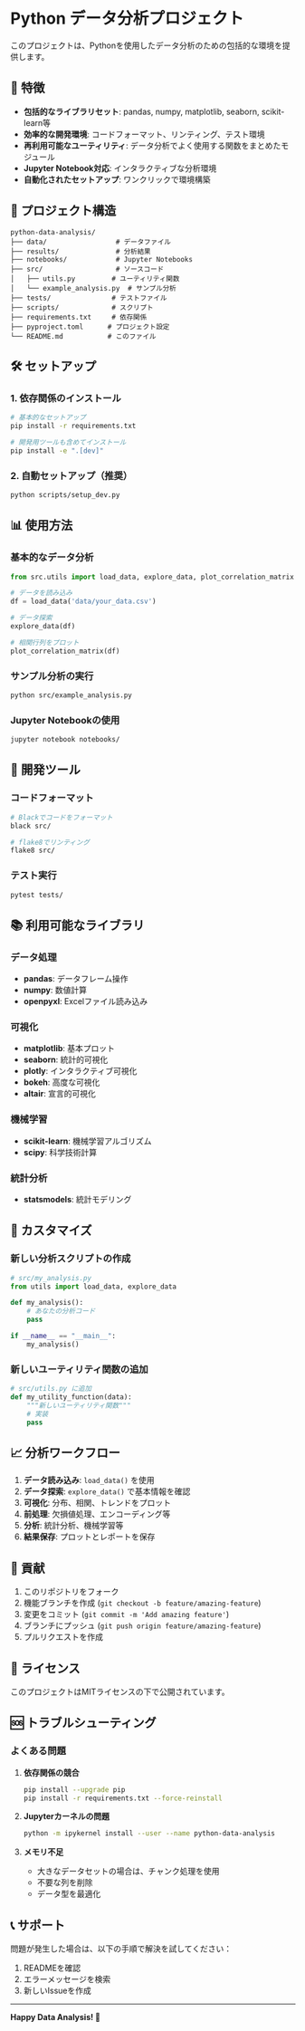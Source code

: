 # Python データ分析プロジェクト

このプロジェクトは、Pythonを使用したデータ分析のための包括的な環境を提供します。

## 🚀 特徴

- **包括的なライブラリセット**: pandas, numpy, matplotlib, seaborn, scikit-learn等
- **効率的な開発環境**: コードフォーマット、リンティング、テスト環境
- **再利用可能なユーティリティ**: データ分析でよく使用する関数をまとめたモジュール
- **Jupyter Notebook対応**: インタラクティブな分析環境
- **自動化されたセットアップ**: ワンクリックで環境構築

## 📁 プロジェクト構造

```
python-data-analysis/
├── data/                 # データファイル
├── results/              # 分析結果
├── notebooks/            # Jupyter Notebooks
├── src/                  # ソースコード
│   ├── utils.py         # ユーティリティ関数
│   └── example_analysis.py  # サンプル分析
├── tests/               # テストファイル
├── scripts/             # スクリプト
├── requirements.txt     # 依存関係
├── pyproject.toml      # プロジェクト設定
└── README.md           # このファイル
```

## 🛠️ セットアップ

### 1. 依存関係のインストール

```bash
# 基本的なセットアップ
pip install -r requirements.txt

# 開発用ツールも含めてインストール
pip install -e ".[dev]"
```

### 2. 自動セットアップ（推奨）

```bash
python scripts/setup_dev.py
```

## 📊 使用方法

### 基本的なデータ分析

```python
from src.utils import load_data, explore_data, plot_correlation_matrix

# データを読み込み
df = load_data('data/your_data.csv')

# データ探索
explore_data(df)

# 相関行列をプロット
plot_correlation_matrix(df)
```

### サンプル分析の実行

```bash
python src/example_analysis.py
```

### Jupyter Notebookの使用

```bash
jupyter notebook notebooks/
```

## 🧪 開発ツール

### コードフォーマット

```bash
# Blackでコードをフォーマット
black src/

# flake8でリンティング
flake8 src/
```

### テスト実行

```bash
pytest tests/
```

## 📚 利用可能なライブラリ

### データ処理
- **pandas**: データフレーム操作
- **numpy**: 数値計算
- **openpyxl**: Excelファイル読み込み

### 可視化
- **matplotlib**: 基本プロット
- **seaborn**: 統計的可視化
- **plotly**: インタラクティブ可視化
- **bokeh**: 高度な可視化
- **altair**: 宣言的可視化

### 機械学習
- **scikit-learn**: 機械学習アルゴリズム
- **scipy**: 科学技術計算

### 統計分析
- **statsmodels**: 統計モデリング

## 🔧 カスタマイズ

### 新しい分析スクリプトの作成

```python
# src/my_analysis.py
from utils import load_data, explore_data

def my_analysis():
    # あなたの分析コード
    pass

if __name__ == "__main__":
    my_analysis()
```

### 新しいユーティリティ関数の追加

```python
# src/utils.py に追加
def my_utility_function(data):
    """新しいユーティリティ関数"""
    # 実装
    pass
```

## 📈 分析ワークフロー

1. **データ読み込み**: `load_data()` を使用
2. **データ探索**: `explore_data()` で基本情報を確認
3. **可視化**: 分布、相関、トレンドをプロット
4. **前処理**: 欠損値処理、エンコーディング等
5. **分析**: 統計分析、機械学習等
6. **結果保存**: プロットとレポートを保存

## 🤝 貢献

1. このリポジトリをフォーク
2. 機能ブランチを作成 (`git checkout -b feature/amazing-feature`)
3. 変更をコミット (`git commit -m 'Add amazing feature'`)
4. ブランチにプッシュ (`git push origin feature/amazing-feature`)
5. プルリクエストを作成

## 📄 ライセンス

このプロジェクトはMITライセンスの下で公開されています。

## 🆘 トラブルシューティング

### よくある問題

1. **依存関係の競合**
   ```bash
   pip install --upgrade pip
   pip install -r requirements.txt --force-reinstall
   ```

2. **Jupyterカーネルの問題**
   ```bash
   python -m ipykernel install --user --name python-data-analysis
   ```

3. **メモリ不足**
   - 大きなデータセットの場合は、チャンク処理を使用
   - 不要な列を削除
   - データ型を最適化

## 📞 サポート

問題が発生した場合は、以下の手順で解決を試してください：

1. READMEを確認
2. エラーメッセージを検索
3. 新しいIssueを作成

---

**Happy Data Analysis! 🎉**
